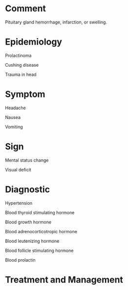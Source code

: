 # Comment

Pituitary gland hemorrhage, infarction, or swelling.

# Epidemiology

Prolactinoma

Cushing disease

Trauma in head

# Symptom

Headache

Nausea

Vomiting

# Sign

Mental status change

Visual deficit

# Diagnostic

Hypertension

Blood thyroid stimulating hormone

Blood growth hormone

Blood adrenocorticotropic hormone

Blood leutenizing hormone

Blood follicle stimulating hormone

Blood prolactin

# Treatment and Management
